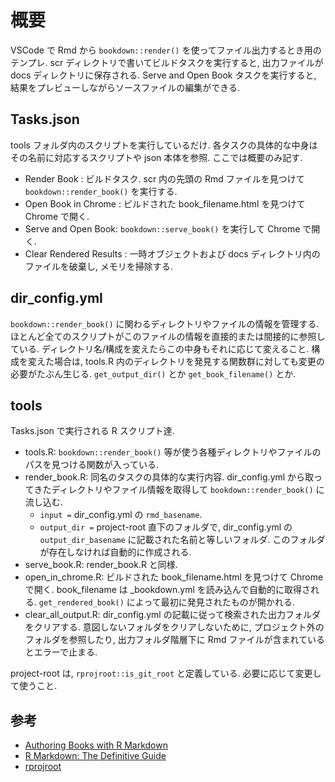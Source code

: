 # 概要

VSCode で Rmd から `bookdown::render()` を使ってファイル出力するとき用のテンプレ.
scr ディレクトリで書いてビルドタスクを実行すると, 出力ファイルが docs ディレクトリに保存される.
Serve and Open Book タスクを実行すると, 結果をプレビューしながらソースファイルの編集ができる.

## Tasks.json

tools フォルダ内のスクリプトを実行しているだけ. 各タスクの具体的な中身はその名前に対応するスクリプトや json 本体を参照. ここでは概要のみ記す.

- Render Book : ビルドタスク. scr 内の先頭の Rmd ファイルを見つけて `bookdown::render_book()` を実行する.
- Open Book in Chrome : ビルドされた book_filename.html を見つけて Chrome で開く.
- Serve and Open Book: `bookdown::serve_book()` を実行して Chrome で開く.
- Clear Rendered Results : 一時オブジェクトおよび docs ディレクトリ内のファイルを破棄し, メモリを掃除する.

## dir_config.yml

`bookdown::render_book()` に関わるディレクトリやファイルの情報を管理する.
ほとんど全てのスクリプトがこのファイルの情報を直接的または間接的に参照している. ディレクトリ名/構成を変えたらこの中身もそれに応じて変えること. 構成を変えた場合は, tools.R 内のディレクトリを発見する関数群に対しても変更の必要がたぶん生じる. `get_output_dir()` とか `get_book_filename()` とか.

## tools

Tasks.json で実行される R スクリプト達.

- tools.R: `bookdown::render_book()` 等が使う各種ディレクトリやファイルのパスを見つける関数が入っている.
- render_book.R: 同名のタスクの具体的な実行内容. dir_config.yml から取ってきたディレクトリやファイル情報を取得して `bookdown::render_book()` に流し込む.
  - `input =` dir_config.yml の `rmd_basename`.
  - `output_dir =` project-root 直下のフォルダで, dir_config.yml の `output_dir_basename` に記載された名前と等しいフォルダ. このフォルダが存在しなければ自動的に作成される.
- serve_book.R: render_book.R と同様.
- open_in_chrome.R: ビルドされた book_filename.html を見つけて Chrome で開く. book_filename は _bookdown.yml を読み込んで自動的に取得される. `get_rendered_book()` によって最初に発見されたものが開かれる.
- clear_all_output.R: dir_config.yml の記載に従って検索された出力フォルダをクリアする. 意図しないフォルダをクリアしないために, プロジェクト外のフォルダを参照したり, 出力フォルダ階層下に Rmd ファイルが含まれているとエラーで止まる.

project-root は, `rprojroot::is_git_root` と定義している. 必要に応じて変更して使うこと.

## 参考

- [Authoring Books with R Markdown](https://bookdown.org/yihui/bookdown/configuration.html)
- [R Markdown: The Definitive Guide](https://bookdown.org/yihui/rmarkdown/)
- [rprojroot](https://rprojroot.r-lib.org/index.html)
